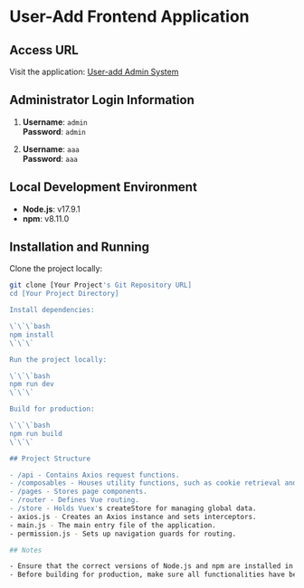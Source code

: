 # User-Add Frontend Application

## Access URL

Visit the application: [User-add Admin System](https://yinianyangguang.top/#/login)

## Administrator Login Information

1. **Username**: `admin`  
   **Password**: `admin`

2. **Username**: `aaa`  
   **Password**: `aaa`

## Local Development Environment

- **Node.js**: v17.9.1
- **npm**: v8.11.0

## Installation and Running

Clone the project locally:

```bash
git clone [Your Project's Git Repository URL]
cd [Your Project Directory]

Install dependencies:

\`\`\`bash
npm install
\`\`\`

Run the project locally:

\`\`\`bash
npm run dev
\`\`\`

Build for production:

\`\`\`bash
npm run build
\`\`\`

## Project Structure

- /api - Contains Axios request functions.
- /composables - Houses utility functions, such as cookie retrieval and notification triggering.
- /pages - Stores page components.
- /router - Defines Vue routing.
- /store - Holds Vuex's createStore for managing global data.
- axios.js - Creates an Axios instance and sets interceptors.
- main.js - The main entry file of the application.
- permission.js - Sets up navigation guards for routing.

## Notes

- Ensure that the correct versions of Node.js and npm are installed in your local development environment.
- Before building for production, make sure all functionalities have been tested and verified.
